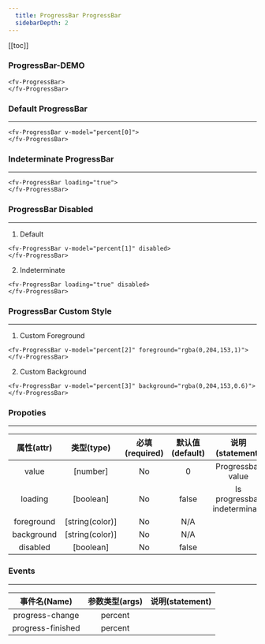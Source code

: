 ```yaml
---
  title: ProgressBar ProgressBar
  sidebarDepth: 2
---
```

  
[[toc]]

### ProgressBar-DEMO

<script>
export default {
    data () {
        return {
            percent: [10,20,30,35]
        }
    },
    mounted () {
        setInterval(() => {
            for(let item of this.percent) {
                this.$set(this.percent, this.percent.indexOf(item), Math.ceil(Math.random() * 100));
            }
        }, 3000);
    }
}
</script>


<ClientOnly>
<fv-ProgressBar>
</fv-ProgressBar>
</ClientOnly>

```vue
<fv-ProgressBar>
</fv-ProgressBar>
```

### Default ProgressBar
---

<ClientOnly>
<fv-ProgressBar v-model="percent[0]">
</fv-ProgressBar>
</ClientOnly>

```vue
<fv-ProgressBar v-model="percent[0]">
</fv-ProgressBar>
```

### Indeterminate ProgressBar
---

<ClientOnly>
<fv-ProgressBar loading="true">
</fv-ProgressBar>
</ClientOnly>

```vue
<fv-ProgressBar loading="true">
</fv-ProgressBar>
```

### ProgressBar Disabled
---
1. Default

<ClientOnly>
<fv-ProgressBar v-model="percent[1]" disabled>
</fv-ProgressBar>
</ClientOnly>

```vue
<fv-ProgressBar v-model="percent[1]" disabled>
</fv-ProgressBar>
```

2. Indeterminate

<ClientOnly>
<fv-ProgressBar loading="true" disabled>
</fv-ProgressBar>
</ClientOnly>

```vue
<fv-ProgressBar loading="true" disabled>
</fv-ProgressBar>
```

### ProgressBar Custom Style
---
1. Custom Foreground

<ClientOnly>
<fv-ProgressBar v-model="percent[2]" foreground="rgba(0,204,153,1)">
</fv-ProgressBar>
</ClientOnly>

```vue
<fv-ProgressBar v-model="percent[2]" foreground="rgba(0,204,153,1)">
</fv-ProgressBar>
```

2. Custom Background

<ClientOnly>
<fv-ProgressBar v-model="percent[3]" background="rgba(0,204,153,0.6)">
</fv-ProgressBar>
</ClientOnly>

```vue
<fv-ProgressBar v-model="percent[3]" background="rgba(0,204,153,0.6)">
</fv-ProgressBar>
```



### Propoties
---
| 属性(attr) |   类型(type)    | 必填(required) | 默认值(default) |       说明(statement)        |
|:----------:|:---------------:|:--------------:|:---------------:|:----------------------------:|
|   value    |    [number]     |       No       |        0        |      Progressbar value       |
|  loading   |    [boolean]    |       No       |      false      | Is progressbar indeterminate |
| foreground | [string(color)] |       No       |       N/A       |                              |
| background | [string(color)] |       No       |       N/A       |                              |
|  disabled  |    [boolean]    |       No       |      false      |                              |

### Events
---
|   事件名(Name)    | 参数类型(args) | 说明(statement) |
|:-----------------:|:--------------:|:---------------:|
|  progress-change  |    percent     |                 |
| progress-finished |    percent     |                 |